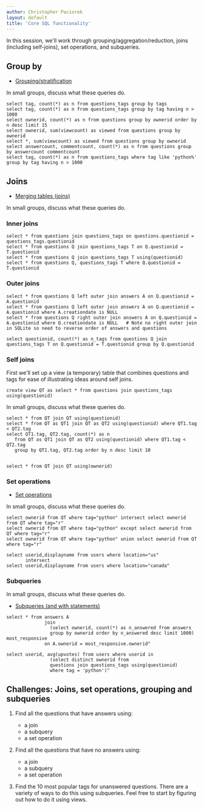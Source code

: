 ```yaml
---
author: Christopher Paciorek
layout: default
title: 'Core SQL functionality'
---
```


In this session, we'll work through grouping/aggregation/reduction, joins (including self-joins), set operations, and subqueries.

## Group by

- [Grouping/stratification](https://berkeley-scf.github.io/tutorial-databases/sql#13-grouping--stratifying-group-by)

In small groups, discuss what these queries do.

```
select tag, count(*) as n from questions_tags group by tags
select tag, count(*) as n from questions_tags group by tag having n > 1000
select ownerid, count(*) as n from questions group by ownerid order by n desc limit 15
select ownerid, sum(viewcount) as viewed from questions group by ownerid
select *, sum(viewcount) as viewed from questions group by ownerid
select answercount, commentcount, count(*) as n from questions group by answercount commentcount
select tag, count(*) as n from questions_tags where tag like 'python%' group by tag having n > 1000
```

## Joins

- [Merging tables (joins)](https://berkeley-scf.github.io/tutorial-databases/sql#14-joins)

In small groups, discuss what these queries do.

### Inner joins

```
select * from questions join questions_tags on questions.questionid = questions_tags.questionid
select * from questions Q join questions_tags T on Q.questionid = T.questionid
select * from questions Q join questions_tags T using(questionid)
select * from questions Q, questions_tags T where Q.questionid = T.questionid
```

### Outer joins

```
select * from questions Q left outer join answers A on Q.questionid = A.questionid 
select * from questions Q left outer join answers A on Q.questionid = A.questionid where A.creationdate is NULL
select * from questions Q right outer join answers A on Q.questionid = A.questionid where Q.creationdate is NULL   # Note no right outer join in SQLite so need to reverse order of answers and questions

select questionid, count(*) as n_tags from questions Q join questions_tags T on Q.questionid = T.questionid group by Q.questionid
```

### Self joins

First we'll set up a view (a temporary) table that combines questions and tags for ease of illustrating ideas around self joins.

```
create view QT as select * from questions join questions_tags using(questionid)
```

In small groups, discuss what these queries do.

```
select * from QT join QT using(questionid)
select * from QT as QT1 join QT as QT2 using(questionid) where QT1.tag < QT2.tag
select QT1.tag, QT2.tag, count(*) as n
   from QT as QT1 join QT as QT2 using(questionid) where QT1.tag < QT2.tag
   group by QT1.tag, QT2.tag order by n desc limit 10


select * from QT join QT using(ownerid)
```

### Set operations


- [Set operations](https://berkeley-scf.github.io/tutorial-databases/sql#31-set-operations-union-intersect-except)

In small groups, discuss what these queries do.

```
select ownerid from QT where tag="python" intersect select ownerid from QT where tag="r"
select ownerid from QT where tag="python" except select ownerid from QT where tag="r"
select ownerid from QT where tag="python" union select ownerid from QT where tag="r"

select userid,displayname from users where location="us"
       intersect
select userid,displayname from users where location="canada"
```

### Subqueries

In small groups, discuss what these queries do.

- [Subqueries (and with statements)](https://berkeley-scf.github.io/tutorial-databases/sql#32-subqueries)

```
select * from answers A
              join
                (select ownerid, count(*) as n_answered from answers
                group by ownerid order by n_answered desc limit 1000) most_responsive
              on A.ownerid = most_responsive.ownerid"
```


```
select userid, avg(upvotes) from users where userid in
                (select distinct ownerid from
                questions join questions_tags using(questionid)
                where tag = 'python')"
```

## Challenges: Joins, set operations, grouping and subqueries

1. Find all the questions that have answers using:
   - a join
   - a subquery
   - a set operation

2. Find all the questions that have no answers using:
   - a join
   - a subquery
   - a set operation

3. Find the 10 most popular tags for unanswered questions.
There are a variety of ways to do this using subqueries.
Feel free to start by figuring out how to do it using views.



